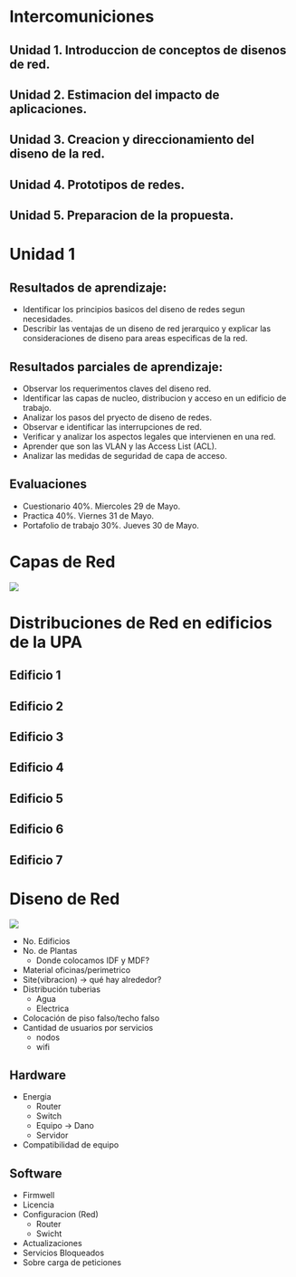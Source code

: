# Intercomuniciones
## Unidad 1. Introduccion de conceptos de disenos de red.
## Unidad 2. Estimacion del impacto de aplicaciones.
## Unidad 3. Creacion y direccionamiento del diseno de la red.
## Unidad 4. Prototipos de redes.
## Unidad 5. Preparacion de la propuesta.

# Unidad 1

## Resultados de aprendizaje:
- Identificar los principios basicos del diseno de redes segun necesidades.
- Describir las ventajas de un diseno de red jerarquico y explicar las consideraciones de diseno para areas especificas de la red.

## Resultados parciales de aprendizaje:
- Observar los requerimentos claves del diseno red.
- Identificar las capas de nucleo, distribucion y acceso en un edificio de trabajo.
- Analizar los pasos del pryecto de diseno de redes.
- Observar e identificar las interrupciones de red.
- Verificar y analizar los aspectos legales que intervienen en una red.
- Aprender que son las VLAN y las Access List (ACL).
- Analizar las medidas de seguridad de capa de acceso. 

## Evaluaciones
- Cuestionario 40%. Miercoles 29 de Mayo.
- Practica 40%. Viernes 31 de Mayo.
- Portafolio de trabajo 30%. Jueves 30 de Mayo.

# Capas de Red
![](https://user-images.githubusercontent.com/14984859/58722855-275d2d00-839e-11e9-94bc-3ffff55779d7.jpg)

# Distribuciones de Red en edificios de la UPA

## Edificio 1
## Edificio 2
## Edificio 3 
## Edificio 4
## Edificio 5
## Edificio 6
## Edificio 7

# Diseno de Red
![](https://user-images.githubusercontent.com/14984859/58218995-cfa03100-7cce-11e9-81a6-be3c71536268.png)

- No. Edificios
- No. de Plantas
    - Donde colocamos IDF y MDF?
- Material oficinas/perimetrico
- Site(vibracion) -> qué hay alrededor?
- Distribución tuberias
    - Agua
    - Electrica
- Colocación de piso falso/techo falso
- Cantidad de usuarios por servicios
    - nodos
    - wifi 
## Hardware
- Energia
    - Router
    - Switch
    - Equipo -> Dano
    - Servidor
- Compatibilidad de equipo
## Software
- Firmwell
- Licencia
- Configuracion (Red)
    - Router
    - Swicht
- Actualizaciones
- Servicios Bloqueados
- Sobre carga de peticiones
